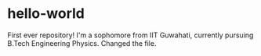 # hello-world
First ever repository!
I'm a sophomore from IIT Guwahati, currently pursuing B.Tech Engineering Physics.
Changed the file.